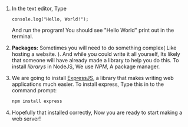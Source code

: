 1. In the text editor, Type

   ```
   console.log("Hello, World!");
   ```

   And run the program! You should see "Hello World" print out in the terminal.

2. **Packages:** Sometimes you will need to do something complex\( Like hosting a website. \). And while you could write it all yourself, Its likely that someone will have already made a library to help you do this. To install _librarys_ in NodeJS, We use _NPM_, A package manager.

3. We are going to install [ExpressJS](https://expressjs.com/), a library that makes writing web applications much easier. To install express, Type this in to the command prompt:

   ```bash
   npm install express
   ```

4. Hopefully that installed correctly, Now you are ready to start making a web server!



